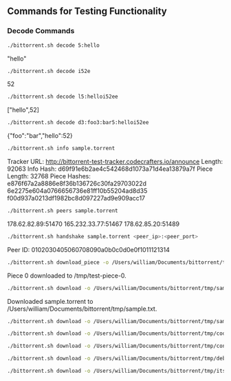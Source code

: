 ## Commands for Testing Functionality

### Decode Commands

```sh
./bittorrent.sh decode 5:hello
```
"hello"


```sh
./bittorrent.sh decode i52e
```
52


```sh
./bittorrent.sh decode l5:helloi52ee
```
["hello",52]


```sh
./bittorrent.sh decode d3:foo3:bar5:helloi52ee
```
{"foo":"bar","hello":52}


```sh
./bittorrent.sh info sample.torrent
```
Tracker URL: http://bittorrent-test-tracker.codecrafters.io/announce
Length: 92063
Info Hash: d69f91e6b2ae4c542468d1073a71d4ea13879a7f
Piece Length: 32768
Piece Hashes:
e876f67a2a8886e8f36b136726c30fa29703022d
6e2275e604a0766656736e81ff10b55204ad8d35
f00d937a0213df1982bc8d097227ad9e909acc17


```sh
./bittorrent.sh peers sample.torrent
```
178.62.82.89:51470
165.232.33.77:51467
178.62.85.20:51489


```sh
./bittorrent.sh handshake sample.torrent <peer_ip>:<peer_port>
```
Peer ID: 0102030405060708090a0b0c0d0e0f1011121314


```sh
./bittorrent.sh download_piece -o /Users/william/Documents/bittorrent/tmp/test-piece-0 sample.torrent 0
```
Piece 0 downloaded to /tmp/test-piece-0.


```sh
./bittorrent.sh download -o /Users/william/Documents/bittorrent/tmp/sample.txt sample.torrent
```
Downloaded sample.torrent to /Users/william/Documents/bittorrent/tmp/sample.txt.


```sh
./bittorrent.sh download -o /Users/william/Documents/bittorrent/tmp/sample.txt torrents/sample.torrent
```

```sh
./bittorrent.sh download -o /Users/william/Documents/bittorrent/tmp/codercat.gif torrents/codercat.gif.torrent
```

```sh
./bittorrent.sh download -o /Users/william/Documents/bittorrent/tmp/congratulations.gif torrents/congratulations.gif.torrent
```

```sh
./bittorrent.sh download -o /Users/william/Documents/bittorrent/tmp/debian.iso torrents/debian.torrent
```

```sh
./bittorrent.sh download -o /Users/william/Documents/bittorrent/tmp/itsworking.gif torrents/itsworking.gif.torrent
```